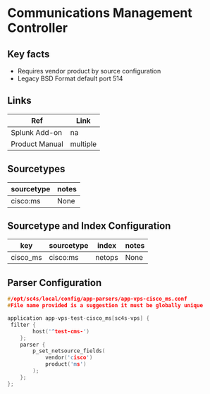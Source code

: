 # Communications Management Controller

## Key facts

* Requires vendor product by source configuration
* Legacy BSD Format default port 514

## Links

| Ref            | Link                                                                                                    |
|----------------|---------------------------------------------------------------------------------------------------------|
| Splunk Add-on  | na                                                               |
| Product Manual | multiple |

## Sourcetypes

| sourcetype     | notes                                                                                                   |
|----------------|---------------------------------------------------------------------------------------------------------|
| cisco:ms     |  None                                                                                                    |

## Sourcetype and Index Configuration

| key            | sourcetype     | index          | notes          |
|----------------|----------------|----------------|----------------|
| cisco_ms    | cisco:ms    | netops          | None     |

## Parser Configuration

```c
#/opt/sc4s/local/config/app-parsers/app-vps-cisco_ms.conf
#File name provided is a suggestion it must be globally unique

application app-vps-test-cisco_ms[sc4s-vps] {
 filter { 
        host('^test-cms-')
    }; 
    parser { 
        p_set_netsource_fields(
            vendor('cisco')
            product('ms')
        ); 
    };   
};


```
